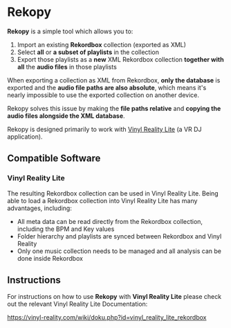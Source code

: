 # Rekopy

**Rekopy** is a simple tool which allows you to:

1. Import an existing **Rekordbox** collection (exported as XML)
2. Select **all** or **a subset of playlists** in the collection
3. Export those playlists as a **new** XML Rekordbox collection **together with all** the **audio files** in those playlists

When exporting a collection as XML from Rekordbox, **only the database** is exported and the **audio file paths are also absolute**, which means it's nearly impossible to use the exported collection on another device. 

Rekopy solves this issue by making the **file paths relative** and **copying the audio files alongside the XML database**.

Rekopy is designed primarily to work with [Vinyl Reality Lite](https://www.meta.com/experiences/5812678618774066/) (a VR DJ application).


## Compatible Software

### Vinyl Reality Lite

The resulting Rekordbox collection can be used in Vinyl Reality Lite. Being able to load a Rekordbox collection into Vinyl Reality Lite has many advantages, including:

- All meta data can be read directly from the Rekordbox collection, including the BPM and Key values
- Folder hierarchy and playlists are synced between Rekordbox and Vinyl Reality
- Only one music collection needs to be managed and all analysis can be done inside Rekordbox

## Instructions

For instructions on how to use **Rekopy** with **Vinyl Reality Lite** please check out the relevant Vinyl Reality Lite Documentation:

https://vinyl-reality.com/wiki/doku.php?id=vinyl_reality_lite_rekordbox